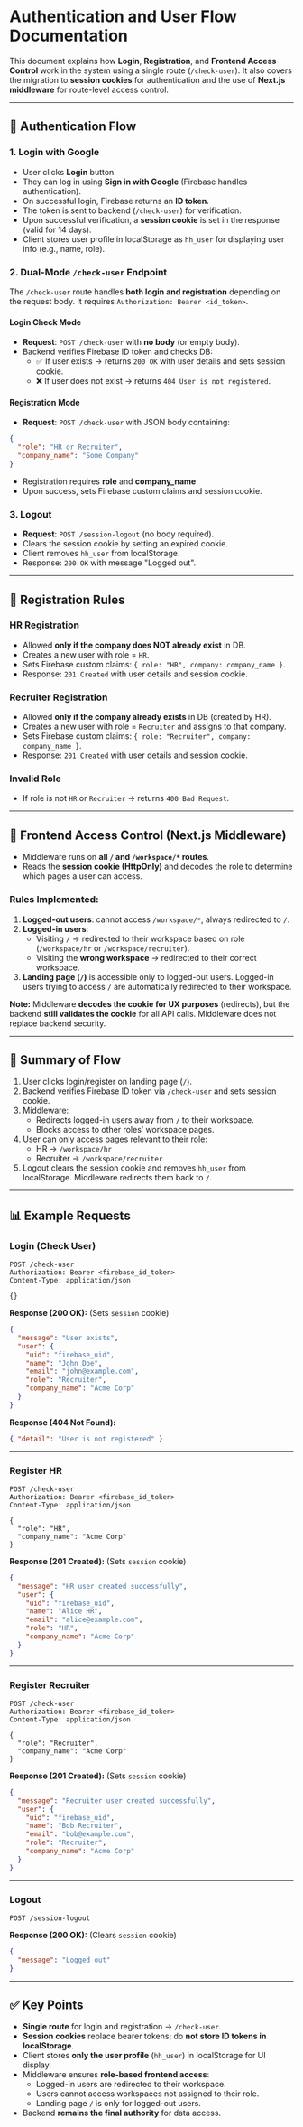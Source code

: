 # Authentication and User Flow Documentation

This document explains how **Login**, **Registration**, and **Frontend Access Control** work in the system using a single route (`/check-user`). It also covers the migration to **session cookies** for authentication and the use of **Next.js middleware** for route-level access control.

---

## 🔑 Authentication Flow

### 1. Login with Google
- User clicks **Login** button.
- They can log in using **Sign in with Google** (Firebase handles authentication).
- On successful login, Firebase returns an **ID token**.
- The token is sent to backend (`/check-user`) for verification.
- Upon successful verification, a **session cookie** is set in the response (valid for 14 days).
- Client stores user profile in localStorage as `hh_user` for displaying user info (e.g., name, role).

### 2. Dual-Mode `/check-user` Endpoint
The `/check-user` route handles **both login and registration** depending on the request body. It requires `Authorization: Bearer <id_token>`.

#### **Login Check Mode**
- **Request**: `POST /check-user` with **no body** (or empty body).
- Backend verifies Firebase ID token and checks DB:
  - ✅ If user exists → returns `200 OK` with user details and sets session cookie.
  - ❌ If user does not exist → returns `404 User is not registered`.

#### **Registration Mode**
- **Request**: `POST /check-user` with JSON body containing:
```json
{
  "role": "HR or Recruiter",
  "company_name": "Some Company"
}
```
- Registration requires **role** and **company_name**.
- Upon success, sets Firebase custom claims and session cookie.

### 3. Logout
- **Request**: `POST /session-logout` (no body required).
- Clears the session cookie by setting an expired cookie.
- Client removes `hh_user` from localStorage.
- Response: `200 OK` with message "Logged out".

---

## 🏢 Registration Rules

### HR Registration
- Allowed **only if the company does NOT already exist** in DB.
- Creates a new user with role = `HR`.
- Sets Firebase custom claims: `{ role: "HR", company: company_name }`.
- Response: `201 Created` with user details and session cookie.

### Recruiter Registration
- Allowed **only if the company already exists** in DB (created by HR).
- Creates a new user with role = `Recruiter` and assigns to that company.
- Sets Firebase custom claims: `{ role: "Recruiter", company: company_name }`.
- Response: `201 Created` with user details and session cookie.

### Invalid Role
- If role is not `HR` or `Recruiter` → returns `400 Bad Request`.

---

## 🔑 Frontend Access Control (Next.js Middleware)
- Middleware runs on **all `/` and `/workspace/*` routes**.
- Reads the **session cookie (HttpOnly)** and decodes the role to determine which pages a user can access.

### Rules Implemented:
1. **Logged-out users**: cannot access `/workspace/*`, always redirected to `/`.
2. **Logged-in users**:
   - Visiting `/` → redirected to their workspace based on role (`/workspace/hr` or `/workspace/recruiter`).
   - Visiting the **wrong workspace** → redirected to their correct workspace.
3. **Landing page (`/`)** is accessible only to logged-out users. Logged-in users trying to access `/` are automatically redirected to their workspace.

**Note:** Middleware **decodes the cookie for UX purposes** (redirects), but the backend **still validates the cookie** for all API calls. Middleware does not replace backend security.

---

## 🔄 Summary of Flow
1. User clicks login/register on landing page (`/`).
2. Backend verifies Firebase ID token via `/check-user` and sets session cookie.
3. Middleware:
   - Redirects logged-in users away from `/` to their workspace.
   - Blocks access to other roles’ workspace pages.
4. User can only access pages relevant to their role:
   - HR → `/workspace/hr`
   - Recruiter → `/workspace/recruiter`
5. Logout clears the session cookie and removes `hh_user` from localStorage. Middleware redirects them back to `/`.

---

## 📊 Example Requests

### Login (Check User)
```http
POST /check-user
Authorization: Bearer <firebase_id_token>
Content-Type: application/json

{}
```
**Response (200 OK):** (Sets `session` cookie)
```json
{
  "message": "User exists",
  "user": {
    "uid": "firebase_uid",
    "name": "John Doe",
    "email": "john@example.com",
    "role": "Recruiter",
    "company_name": "Acme Corp"
  }
}
```

**Response (404 Not Found):**
```json
{ "detail": "User is not registered" }
```

---

### Register HR
```http
POST /check-user
Authorization: Bearer <firebase_id_token>
Content-Type: application/json

{
  "role": "HR",
  "company_name": "Acme Corp"
}
```
**Response (201 Created):** (Sets `session` cookie)
```json
{
  "message": "HR user created successfully",
  "user": {
    "uid": "firebase_uid",
    "name": "Alice HR",
    "email": "alice@example.com",
    "role": "HR",
    "company_name": "Acme Corp"
  }
}
```

---

### Register Recruiter
```http
POST /check-user
Authorization: Bearer <firebase_id_token>
Content-Type: application/json

{
  "role": "Recruiter",
  "company_name": "Acme Corp"
}
```
**Response (201 Created):** (Sets `session` cookie)
```json
{
  "message": "Recruiter user created successfully",
  "user": {
    "uid": "firebase_uid",
    "name": "Bob Recruiter",
    "email": "bob@example.com",
    "role": "Recruiter",
    "company_name": "Acme Corp"
  }
}
```

---

### Logout
```http
POST /session-logout
```
**Response (200 OK):** (Clears `session` cookie)
```json
{
  "message": "Logged out"
}
```

---

## ✅ Key Points
- **Single route** for login and registration → `/check-user`.
- **Session cookies** replace bearer tokens; do **not store ID tokens in localStorage**.
- Client stores **only the user profile** (`hh_user`) in localStorage for UI display.
- Middleware ensures **role-based frontend access**:
  - Logged-in users are redirected to their workspace.
  - Users cannot access workspaces not assigned to their role.
  - Landing page `/` is only for logged-out users.
- Backend **remains the final authority** for data access.

